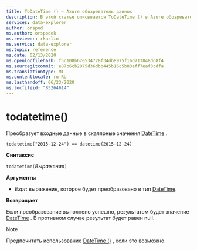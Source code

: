 ```yaml
---
title: ToDateTime () — Azure обозреватель данных
description: В этой статье описывается ToDateTime () в Azure обозреватель данных.
services: data-explorer
author: orspod
ms.author: orspodek
ms.reviewer: rkarlin
ms.service: data-explorer
ms.topic: reference
ms.date: 02/13/2020
ms.openlocfilehash: f5c108b670534728f34db8975f16d713848dd8f4
ms.sourcegitcommit: e87b6cb2075d36dbb445b16c5b83eff7eaf3cdfa
ms.translationtype: MT
ms.contentlocale: ru-RU
ms.lasthandoff: 06/23/2020
ms.locfileid: "85264614"
---
```

# <a name="todatetime"></a>todatetime()

Преобразует входные данные в скалярные значения [DateTime](./scalar-data-types/datetime.md) .

```kusto
todatetime("2015-12-24") == datetime(2015-12-24)
```

**Синтаксис**

`todatetime(`*Выражения*`)`

**Аргументы**

* *Expr*: выражение, которое будет преобразовано в тип [DateTime](./scalar-data-types/datetime.md).

**Возвращает**

Если преобразование выполнено успешно, результатом будет значение [DateTime](./scalar-data-types/datetime.md) .
В противном случае результат будет равен null.
 
> [!NOTE]
> Предпочитать использование [DateTime ()](./scalar-data-types/datetime.md) , если это возможно.
